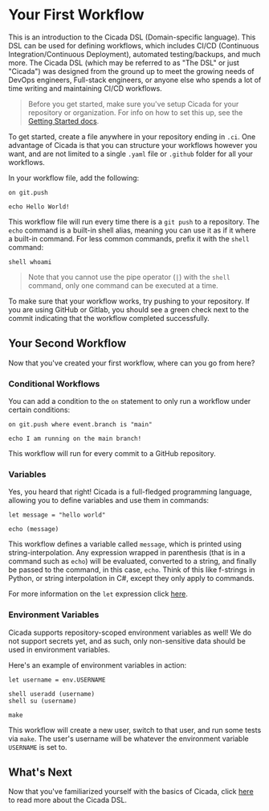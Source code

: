 # Your First Workflow

This is an introduction to the Cicada DSL (Domain-specific language). This DSL can be used for defining workflows,
which includes CI/CD (Continuous Integration/Continuous Deployment), automated testing/backups, and much more.
The Cicada DSL (which may be referred to as "The DSL" or just "Cicada") was designed from the ground up to meet
the growing needs of DevOps engineers, Full-stack engineers, or anyone else who spends a lot of time writing
and maintaining CI/CD workflows.

> Before you get started, make sure you've setup Cicada for your repository or organization. For info on how
> to set this up, see the [Getting Started docs](../getting-started.md).

To get started, create a file anywhere in your repository ending in `.ci`. One advantage of Cicada is that you
can structure your workflows however you want, and are not limited to a single `.yaml` file or `.github` folder
for all your workflows.

In your workflow file, add the following:

```
on git.push

echo Hello World!
```

This workflow file will run every time there is a `git push` to a repository. The `echo` command is a built-in
shell alias, meaning you can use it as if it where a built-in command. For less common commands, prefix it with
the `shell` command:

```
shell whoami
```

> Note that you cannot use the pipe operator (`|`) with the `shell` command, only one command can be executed at
> a time.

To make sure that your workflow works, try pushing to your repository. If you are using GitHub or Gitlab, you
should see a green check next to the commit indicating that the workflow completed successfully.

## Your Second Workflow

Now that you've created your first workflow, where can you go from here?

### Conditional Workflows

You can add a condition to the `on` statement to only run a workflow under certain conditions:

```
on git.push where event.branch is "main"

echo I am running on the main branch!
```

This workflow will run for every commit to a GitHub repository.

### Variables

Yes, you heard that right! Cicada is a full-fledged programming language, allowing you to define variables and
use them in commands:

```
let message = "hello world"

echo (message)
```

This workflow defines a variable called `message`, which is printed using string-interpolation. Any expression
wrapped in parenthesis (that is in a command such as `echo`) will be evaluated, converted to a string, and
finally be passed to the command, in this case, `echo`. Think of this like f-strings in Python, or string interpolation
in C#, except they only apply to commands.

For more information on the `let` expression click [here](./let-expr.md).

### Environment Variables

Cicada supports repository-scoped environment variables as well! We do not support secrets yet, and as such,
only non-sensitive data should be used in environment variables.

Here's an example of environment variables in action:

```
let username = env.USERNAME

shell useradd (username)
shell su (username)

make
```

This workflow will create a new user, switch to that user, and run some tests via `make`. The user's username will
be whatever the environment variable `USERNAME` is set to.

## What's Next

Now that you've familiarized yourself with the basics of Cicada, click [here](./) to read more about the Cicada DSL.
